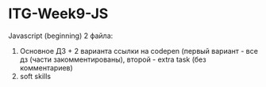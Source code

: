 # ITG-Week9-JS
Javascript (beginning)
2 файла:
1. Основное ДЗ + 2 варианта ссылки на codepen (первый вариант - все дз (части закомментированы), второй - extra task (без комментариев)
2. soft skills
